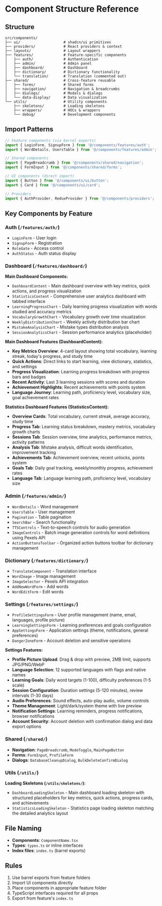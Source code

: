 # Component Structure Reference

## Structure

```
src/components/
├── ui/                    # shadcn/ui primitives
├── providers/             # React providers & context
├── layouts/               # Layout wrappers
├── features/              # Feature-specific components
│   ├── auth/              # Authentication
│   ├── admin/             # Admin panel
│   ├── dashboard/         # Dashboard
│   ├── dictionary/        # Dictionary functionality
│   └── translation/       # Translation (commented out)
├── shared/                # Cross-feature reusable
│   ├── forms/             # Shared forms
│   ├── navigation/        # Navigation & breadcrumbs
│   ├── dialogs/           # Modals & dialogs
│   └── data-display/      # Data visualization
└── utils/                 # Utility components
    ├── skeletons/         # Loading skeletons
    ├── wrappers/          # HOCs & wrappers
    └── debug/             # Development components
```

## Import Patterns

```typescript
// Feature components (via barrel exports)
import { LoginForm, SignupForm } from '@/components/features/auth';
import { WordDetails, UsersTable } from '@/components/features/admin';

// Shared components
import { PageBreadcrumb } from '@/components/shared/navigation';
import { FormInput } from '@/components/shared/forms';

// UI components (direct import)
import { Button } from '@/components/ui/button';
import { Card } from '@/components/ui/card';

// Providers
import { AuthProvider, ReduxProvider } from '@/components/providers';
```

## Key Components by Feature

### Auth (`/features/auth/`)

- `LoginForm` - User login
- `SignupForm` - Registration
- `RoleGate` - Access control
- `AuthStatus` - Auth status display

### Dashboard (`/features/dashboard/`)

**Main Dashboard Components:**

- `DashboardContent` - Main dashboard overview with key metrics, quick actions, and progress visualization
- `StatisticsContent` - Comprehensive user analytics dashboard with tabbed interface
- `LearningProgressChart` - Daily learning progress visualization with words studied and accuracy metrics
- `VocabularyGrowthChart` - Vocabulary growth over time visualization
- `WeeklyDistributionChart` - Weekly activity distribution bar chart
- `MistakeAnalysisChart` - Mistake types distribution analysis
- `SessionAnalyticsChart` - Session performance analytics (placeholder)

**Main Dashboard Features (DashboardContent):**

- **Key Metrics Overview**: 4-card layout showing total vocabulary, learning streak, today's progress, and study time
- **Quick Actions**: Direct links to start learning, view dictionary, statistics, and settings
- **Progress Visualization**: Learning progress breakdown with progress bars and badges
- **Recent Activity**: Last 3 learning sessions with scores and duration
- **Achievement Highlights**: Recent achievements with points system
- **Language Journey**: Learning path, proficiency level, vocabulary size, goal achievement rates

**Statistics Dashboard Features (StatisticsContent):**

- **Overview Cards**: Total vocabulary, current streak, average accuracy, study time
- **Progress Tab**: Learning status breakdown, mastery metrics, vocabulary growth charts
- **Sessions Tab**: Session overview, time analytics, performance metrics, activity patterns
- **Analysis Tab**: Mistake analysis, difficult words identification, improvement tracking
- **Achievements Tab**: Achievement overview, recent unlocks, points system
- **Goals Tab**: Daily goal tracking, weekly/monthly progress, achievement rates
- **Language Tab**: Language learning path, proficiency level, vocabulary size

### Admin (`/features/admin/`)

- `WordDetails` - Word management
- `UsersTable` - User management
- `Pagination` - Table pagination
- `SearchBar` - Search functionality
- `TTSControls` - Text-to-speech controls for audio generation
- `ImageControls` - Batch image generation controls for word definitions using Pexels API
- `ActionButtonsToolbar` - Organized action buttons toolbar for dictionary management

### Dictionary (`/features/dictionary/`)

- `TranslateComponent` - Translation interface
- `WordImage` - Image management
- `ImageSelector` - Pexels API integration
- `AddNewWordForm` - Add words
- `WordEditForm` - Edit words

### Settings (`/features/settings/`)

- `ProfileSettingsForm` - User profile management (name, email, languages, profile picture)
- `LearningSettingsForm` - Learning preferences and goals configuration
- `AppSettingsForm` - Application settings (theme, notifications, general preferences)
- `DangerZoneForm` - Account deletion and sensitive operations

**Settings Features:**

- **Profile Picture Upload**: Drag & drop with preview, 2MB limit, supports JPG/PNG/WebP
- **Language Selection**: 12 supported languages with flags and native names
- **Learning Goals**: Daily word targets (1-100), difficulty preferences (1-5 scale)
- **Session Configuration**: Duration settings (5-120 minutes), review intervals (1-30 days)
- **Audio Preferences**: Sound effects, auto-play audio, volume controls
- **Theme Management**: Light/dark/system theme with live preview
- **Notification Settings**: Learning reminders, progress notifications, browser notifications
- **Account Security**: Account deletion with confirmation dialog and data export options

### Shared (`/shared/`)

- **Navigation**: `PageBreadcrumb`, `ModeToggle`, `MainPageButton`
- **Forms**: `FormInput`, `ProfileForm`
- **Dialogs**: `DatabaseCleanupDialog`, `BulkDeleteConfirmDialog`

### Utils (`/utils/`)

**Loading Skeletons (`/utils/skeletons/`):**

- `DashboardLoadingSkeleton` - Main dashboard loading skeleton with structured placeholders for key metrics, quick actions, progress cards, and achievements
- `StatisticsLoadingSkeleton` - Statistics page loading skeleton matching the detailed analytics layout

## File Naming

- **Components**: `ComponentName.tsx`
- **Types**: `types.ts` or inline interfaces
- **Index files**: `index.ts` (barrel exports)

## Rules

1. Use barrel exports from feature folders
2. Import UI components directly
3. Place components in appropriate feature folder
4. TypeScript interfaces required for all props
5. Export from feature's `index.ts`
